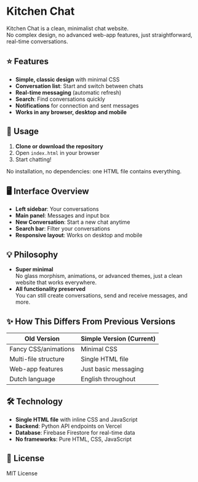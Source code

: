 # Kitchen Chat

Kitchen Chat is a clean, minimalist chat website.  
No complex design, no advanced web-app features, just straightforward, real-time conversations.

## ⭐ Features

- **Simple, classic design** with minimal CSS
- **Conversation list**: Start and switch between chats
- **Real-time messaging** (automatic refresh)
- **Search**: Find conversations quickly
- **Notifications** for connection and sent messages
- **Works in any browser, desktop and mobile**

## 🚀 Usage

1. **Clone or download the repository**
2. Open `index.html` in your browser
3. Start chatting!

No installation, no dependencies: one HTML file contains everything.

## 🖥️ Interface Overview

- **Left sidebar**: Your conversations
- **Main panel**: Messages and input box
- **New Conversation**: Start a new chat anytime
- **Search bar**: Filter your conversations
- **Responsive layout**: Works on desktop and mobile

## 💡 Philosophy

- **Super minimal**  
  No glass morphism, animations, or advanced themes, just a clean website that works everywhere.
- **All functionality preserved**  
  You can still create conversations, send and receive messages, and more.

## ✨ How This Differs From Previous Versions

| Old Version         | Simple Version (Current)      |
|---------------------|------------------------------ |
| Fancy CSS/animations| Minimal CSS                   |
| Multi-file structure| Single HTML file              |
| Web-app features    | Just basic messaging          |
| Dutch language      | English throughout            |

## 🛠️ Technology

- **Single HTML file** with inline CSS and JavaScript
- **Backend**: Python API endpoints on Vercel
- **Database**: Firebase Firestore for real-time data
- **No frameworks**: Pure HTML, CSS, JavaScript

## 📄 License

MIT License
